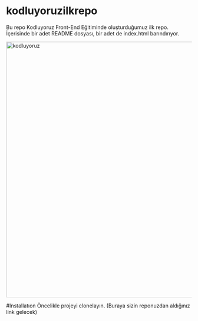 # kodluyoruzilkrepo

Bu repo Kodluyoruz Front-End Eğitiminde oluşturduğumuz ilk repo. İçerisinde bir adet README dosyası, bir adet de index.html barındırıyor.

<img width="693" alt="kodluyoruz" src="https://user-images.githubusercontent.com/73403774/210182327-c0754307-0c2c-4e90-8603-168c611f74c0.png">



#Installatıon
Öncelikle projeyi clonelayın. (Buraya sizin reponuzdan aldığınız link gelecek)

